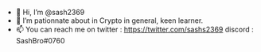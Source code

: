- 👋 Hi, I’m @sash2369
- 👀 I’m pationnate about in Crypto in general, keen learner.
- 📫 You can reach me on twitter : https://twitter.com/sashs2369
                         discord : SashBro#0760

<!---
sash420/sash420 is a ✨ special ✨ repository because its `README.md` (this file) appears on your GitHub profile.
You can click the Preview link to take a look at your changes.
--->

